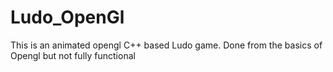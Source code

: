 # Ludo_OpenGl
This is an animated opengl C++ based Ludo game. Done from the basics of Opengl but not fully functional
